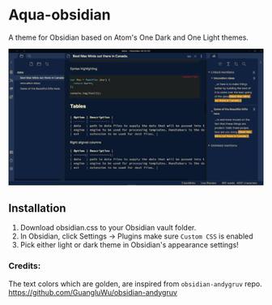 # Aqua-obsidian

A theme for Obsidian based on Atom's One Dark and One Light themes.

![Screenshot](dark.png)

## Installation

1. Download obsidian.css to your Obsidian vault folder.
2. In Obsidian, click Settings -> Plugins make sure `Custom CSS` is enabled
3. Pick either light or dark theme in Obsidian's appearance settings!

### Credits:
The text colors which are golden, are inspired from <code>obsidian-andygruv</code> repo.
https://github.com/GuangluWu/obsidian-andygruv